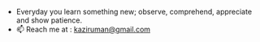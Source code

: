 - Everyday you learn something new; observe, comprehend, appreciate and show patience. 
- 📫 Reach me at : kaziruman@gmail.com

<!---
rumankazi/rumankazi is a ✨ special ✨ repository because its `README.md` (this file) appears on your GitHub profile.
You can click the Preview link to take a look at your changes.
--->
